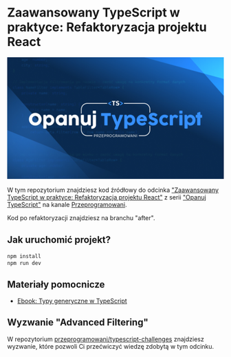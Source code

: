 # Zaawansowany TypeScript w praktyce: Refaktoryzacja projektu React

![Opanuj TypeScript: Przeprogramowani](./public/logo-main.jpg)

W tym repozytorium znajdziesz kod źródłowy do odcinka ["Zaawansowany TypeScript w praktyce: Refaktoryzacja projektu React"](https://youtu.be/FVCwnjvNtUE) z serii ["Opanuj TypeScript"](https://opanujtypescript.pl) na kanale [Przeprogramowani](https://www.youtube.com/Przeprogramowani).

Kod po refaktoryzacji znajdziesz na branchu "after".

## Jak uruchomić projekt?

```
npm install
npm run dev
```

## Materiały pomocnicze

- [Ebook: Typy generyczne w TypeScript](https://opanujtypescript.pl/ebook/typy-generyczne-typescript)

## Wyzwanie "Advanced Filtering"

W repozytorium [przeprogramowani/typescript-challenges](https://github.com/przeprogramowani/typescript-challenges) znajdziesz wyzwanie, które pozwoli Ci przećwiczyć wiedzę zdobytą w tym odcinku.
